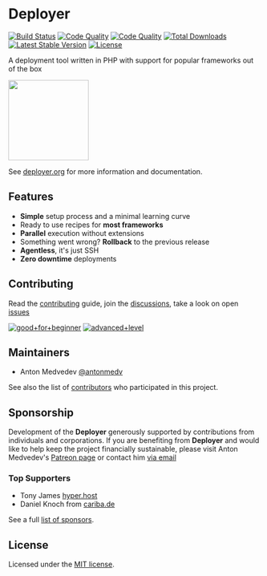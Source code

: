 # Deployer

<a href="https://travis-ci.org/deployphp/deployer"><img src="https://travis-ci.org/deployphp/deployer.svg?branch=master" alt="Build Status"></a>
<a href="https://scrutinizer-ci.com/g/deployphp/deployer/"><img src="https://img.shields.io/scrutinizer/g/deployphp/deployer.svg?style=flat" alt="Code Quality"></a>
<a href="https://scrutinizer-ci.com/g/deployphp/deployer/code-structure/master/code-coverage"><img src="https://img.shields.io/scrutinizer/coverage/g/deployphp/deployer/master.svg?style=flat" alt="Code Quality"></a>
<a href="https://packagist.org/packages/deployer/deployer"><img src="https://img.shields.io/packagist/dt/deployer/deployer.svg" alt="Total Downloads"></a>
<a href="https://packagist.org/packages/deployer/deployer"><img src="https://img.shields.io/packagist/v/deployer/deployer.svg?style=flat" alt="Latest Stable Version"></a>
<a href="https://packagist.org/packages/deployer/deployer"><img src="https://img.shields.io/badge/license-MIT-blue.svg?style=flat" alt="License"></a>

A deployment tool written in PHP with support for popular frameworks out of the box

<a href="https://www.patreon.com/deployer"><img src="https://c5.patreon.com/external/logo/become_a_patron_button@2x.png" width="160"></a>

See [deployer.org](https://deployer.org) for more information and documentation.

## Features

* **Simple** setup process and a minimal learning curve
* Ready to use recipes for **most frameworks**
* **Parallel** execution without extensions
* Something went wrong? **Rollback** to the previous release
* **Agentless**, it's just SSH
* **Zero downtime** deployments

## Contributing

Read the [contributing](https://github.com/deployphp/deployer/blob/master/.github/CONTRIBUTING.md) guide, join the [discussions](https://deployer.org/discuss), take a look on open [issues](https://github.com/deployphp/deployer/issues)

[![good+for+beginner](https://img.shields.io/badge/feature-good%20for%20beginner-1d76db.svg)](https://github.com/deployphp/deployer/issues?q=is%3Aissue+is%3Aopen+label%3A%22good+for+beginner%22)
[![advanced+level](https://img.shields.io/badge/feature-advanced%20level-5319e7.svg)](https://github.com/deployphp/deployer/issues?q=is%3Aissue+is%3Aopen+label%3A%22advanced+level%22)

## Maintainers
* Anton Medvedev [@antonmedv](https://github.com/antonmedv)

See also the list of [contributors](https://github.com/deployphp/deployer/graphs/contributors) who participated in this project.

## Sponsorship

Development of the **Deployer** generously supported by contributions from individuals and corporations. If you are benefiting from **Deployer** and would like to help keep the project financially sustainable, please visit Anton Medvedev's [Patreon page](https://www.patreon.com/deployer) or contact him [via email](mailto:anton@medv.io)

### Top Supporters

* Tony James [hyper.host](https://hyper.host)
* Daniel Knoch from [cariba.de](https://cariba.de)

See a full [list of sponsors](https://github.com/deployphp/deployer/blob/master/SPONSORS.md).

## License
Licensed under the [MIT license](https://github.com/deployphp/deployer/blob/master/LICENSE).
